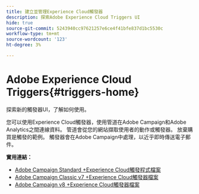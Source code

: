 ```yaml
---
title: 建立並管理Experience Cloud觸發器
description: 探索Adobe Experience Cloud Triggers UI
hide: true
source-git-commit: 5243940cc97621257e6ce4f41bfe837d1bc5530c
workflow-type: tm+mt
source-wordcount: '123'
ht-degree: 3%

---
```



# Adobe Experience Cloud Triggers{#triggers-home}

探索新的觸發器UI，了解如何使用。

您可以使用Experience Cloud觸發器，使用管道在Adobe Campaign和Adobe Analytics之間連線資料。 管道會從您的網站擷取使用者的動作或觸發器。 放棄購買是觸發的範例。 觸發器會在Adobe Campaign中處理，以近乎即時傳送電子郵件。


**實用連結：**

* [Adobe Campaign Standard +Experience Cloud觸發程式檔案](https://experienceleague.adobe.com/docs/campaign-standard/using/integrating-with-adobe-cloud/working-with-campaign-and-triggers/about-adobe-experience-cloud-triggers.html)
* [Adobe Campaign Classic v7 +Experience Cloud觸發器檔案](https://experienceleague.adobe.com/docs/campaign-classic/using/integrating-with-adobe-experience-cloud/experience-triggers/about-triggers.html)
* [Adobe Campaign v8 +Experience Cloud觸發器檔案](https://experienceleague.adobe.com/docs/campaign/campaign-v8/connect/ac-triggers.html)